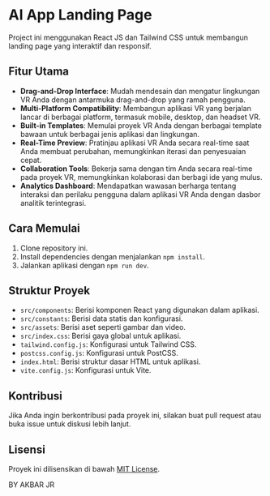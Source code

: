 # AI App Landing Page

Project ini menggunakan React JS dan Tailwind CSS untuk membangun landing page yang interaktif dan responsif.

## Fitur Utama
- **Drag-and-Drop Interface**: Mudah mendesain dan mengatur lingkungan VR Anda dengan antarmuka drag-and-drop yang ramah pengguna.
- **Multi-Platform Compatibility**: Membangun aplikasi VR yang berjalan lancar di berbagai platform, termasuk mobile, desktop, dan headset VR.
- **Built-in Templates**: Memulai proyek VR Anda dengan berbagai template bawaan untuk berbagai jenis aplikasi dan lingkungan.
- **Real-Time Preview**: Pratinjau aplikasi VR Anda secara real-time saat Anda membuat perubahan, memungkinkan iterasi dan penyesuaian cepat.
- **Collaboration Tools**: Bekerja sama dengan tim Anda secara real-time pada proyek VR, memungkinkan kolaborasi dan berbagi ide yang mulus.
- **Analytics Dashboard**: Mendapatkan wawasan berharga tentang interaksi dan perilaku pengguna dalam aplikasi VR Anda dengan dasbor analitik terintegrasi.

## Cara Memulai
1. Clone repository ini.
2. Install dependencies dengan menjalankan `npm install`.
3. Jalankan aplikasi dengan `npm run dev`.

## Struktur Proyek
- `src/components`: Berisi komponen React yang digunakan dalam aplikasi.
- `src/constants`: Berisi data statis dan konfigurasi.
- `src/assets`: Berisi aset seperti gambar dan video.
- `src/index.css`: Berisi gaya global untuk aplikasi.
- `tailwind.config.js`: Konfigurasi untuk Tailwind CSS.
- `postcss.config.js`: Konfigurasi untuk PostCSS.
- `index.html`: Berisi struktur dasar HTML untuk aplikasi.
- `vite.config.js`: Konfigurasi untuk Vite.

## Kontribusi
Jika Anda ingin berkontribusi pada proyek ini, silakan buat pull request atau buka issue untuk diskusi lebih lanjut.

## Lisensi
Proyek ini dilisensikan di bawah [MIT License](LICENSE).

BY AKBAR JR